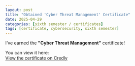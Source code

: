 ```yaml
---
layout: post
title: "Obtained 'Cyber Threat Management' Certificate"
date: 2025-04-29
categories: [sixth semester / certificates]
tags: [certificate, cybersecurity, sixth semester]
---
```


I’ve earned the **"Cyber Threat Management"** certificate!

You can view it here:  
[View the certificate on Credly](https://www.credly.com/badges/06543eef-4d8d-429d-9157-229e98b0c45b)

